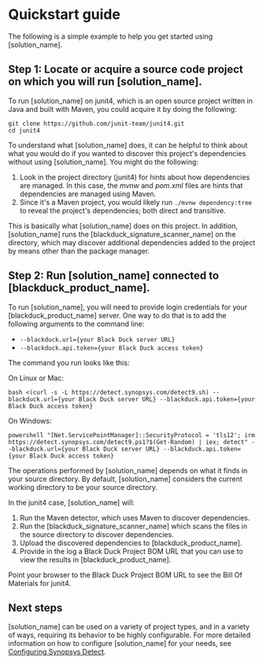 # Quickstart guide

The following is a simple example to help you get started using [solution_name].

## Step 1: Locate or acquire a source code project on which you will run [solution_name].

To run [solution_name] on junit4, which is an open source project written in Java and built with Maven, you could acquire
it by doing the following:
```
git clone https://github.com/junit-team/junit4.git
cd junit4
```

To understand what [solution_name] does, it can be helpful to think about what you would do if you wanted to discover this
project's dependencies without using [solution_name]. You might do the following:

1. Look in the project directory (junit4) for hints about how dependencies are managed. In this case, the *mvnw* and *pom.xml* files are hints that dependencies are managed using Maven.
1. Since it's a Maven project, you would likely run `./mvnw dependency:tree` to reveal the project's dependencies; both direct and transitive.

This is basically what [solution_name] does on this project. In addition, [solution_name] runs the
[blackduck_signature_scanner_name] on the directory, which may discover additional dependencies
added to the project by means other than the package manager.

## Step 2: Run [solution_name] connected to [blackduck_product_name].

To run [solution_name], you will need to provide login credentials for your [blackduck_product_name]
server. One way to do that is to add the following arguments to the command line:

* `--blackduck.url={your Black Duck server URL}`
* `--blackduck.api.token={your Black Duck access token}`

The command you run looks like this:

On Linux or Mac:

````
bash <(curl -s -L https://detect.synopsys.com/detect9.sh) --blackduck.url={your Black Duck server URL} --blackduck.api.token={your Black Duck access token}
````

On Windows:

````
powershell "[Net.ServicePointManager]::SecurityProtocol = 'tls12'; irm https://detect.synopsys.com/detect9.ps1?$(Get-Random) | iex; detect" --blackduck.url={your Black Duck server URL} --blackduck.api.token={your Black Duck access token}
````

The operations performed by [solution_name] depends on what it finds in your source directory.
By default, [solution_name] considers the current working directory to be your source directory.

In the junit4 case, [solution_name] will:

1. Run the Maven detector, which uses Maven to discover dependencies.
2. Run the [blackduck_signature_scanner_name] which scans the files in the source directory to discover dependencies.
3. Upload the discovered dependencies to [blackduck_product_name].
4. Provide in the log a Black Duck Project BOM URL that you can use to view the results in [blackduck_product_name].

Point your browser to the Black Duck Project BOM URL to see the Bill Of Materials for junit4.

## Next steps

[solution_name] can be used on a variety of project types, and in a variety of ways, requiring its behavior to be highly configurable.
For more detailed information on how to configure [solution_name] for your needs, see [Configuring Synopsys Detect](../configuring/overview.md).

